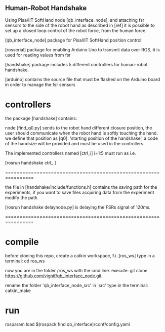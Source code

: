 ## Human-Robot Handshake 
Using Pisa/IIT SoftHand node [qb_interface_node], and attaching  fsr sensors to the side of the robot hand as described in [ref] it is possible to set up a closed loop control of the robot force, from the human force.

[qb_interface_node] package for Pisa/IIT SoftHand position control

[rosserial] package for enabling Arduino Uno to transmit data over ROS, it is used for reading values from fsr

[handshake] package includes 5 different controllers for human-robot handshake. 

[arduino] contains the source file that must be flashed on the Arduino board in order to manage the fsr sensors


# controllers

the package [handshake] contains:

node [find_q0.py] sends to the robot hand different closure position, the user should communicate when the robot hand is softly touching the hand. we define that position as [q0]. 'starting position of the handshake', a code of the handsize will be provided and must be used in the controllers.

The implemented controllers named [ctrl_i] i=1:5 must run as i.e.

[rosrun handshake ctrl_<idcontroller> <handsizecode> <userid>]

================================================================

the file in [handshake/include/functions.h] contains the saving path for the experiments,
if you want to save files acquiring data from the experiment modify the path.

[rosrun handshake delaynode.py] is delaying the FSRs signal of 120ms. 

================================================================

# compile
before cloning this repo, create a catkin workspace, f.i. [ros_ws]
type in a terminal:
cd ros_ws

now you are in the folder /ros_ws with the cmd line. execute:
git clone https://github.com/vignif/qb_interface_node.git

rename the folder 'qb_interface_node_src' in 'src'
type in the terminal:
catkin_make



# run

rosparam load $(rospack find qb_interface)/conf/config.yaml


